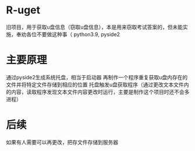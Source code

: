 # R-uget
 旧项目，用于获取u盘信息（窃取u盘信息），本是用来窃取考试答案的，但未能实施，奉劝各位不要做这种事（
 python3.9, pyside2
# 主要原理
 通过pyside2生成系统托盘，相当于启动器
 再制作一个程序重复获取u盘内存在的文件并将特定文件存储到相应的位置
 托盘触发u盘获取程序（通过更改文本文件内的内容，读取程序发现文本文件内容更改时运行，主要是制作这个项目时还不会多进程）
# 后续
 如果有人需要可以再更改，把存文件存储到服务器